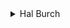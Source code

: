 <details>
<summary>
Hal Burch
</summary>

The key observation for this problem is that after 360 seconds, the wheels have returned to their original locations, so if the wheels don't line up in 360 seconds, they will never line up.

To determine if there is a location through which a light can be shine, mark, for each wheel, which angles between 0 and 359 a light can be shone through. If any location gets marked for all the wheels, then a light can be shone through the entire system. Otherwise, no light can be shone through all the wheels.

```cpp
#include <stdio.h>
#include <assert.h>
#include <string.h>

int speed[5];      /* speed of each wheel */
int wedgest[5][5]; /* start of each wedge (-1 == no wedge) */
int wedglen[5][5]; /* length of each wedge */

int pos[5];        /* angular position of each wheel */
int t;             /* time (in seconds) since start */

/* (light[deg] >> wid) & 0x1 is true if and only if there
   is a wedge in wheel wid that a light can shine through at
   angle deg */
int light[360];    
 
/* mark all the degrees we can see through wheel w */
void mark_light(int w)
 {
  int lv, lv2; /* loop variables */
  int wpos; /* wedge position */

  for (lv = 0; lv < 5; lv++)
   {
    if (wedglen[w][lv] < 0) /* no more wedges for this wheel */
      break;

    /* start of wedge */
    wpos = (pos[w] + wedgest[w][lv]) % 360;

    for (lv2 = 0; lv2 <= wedglen[w][lv]; lv2++)
     { /* throughout extent of wedge */
      light[wpos] |= (1 << w); /* mark as hole in wheel */
      wpos = (wpos + 1) % 360; /* go to the next degree */
     }
   }
 }

int main(int argc, char **argv)
 {
  FILE *fp;
  FILE *fout;
  int w, f;
  int lv, lv2;

  fp = fopen("spin.in", "r");
  fout = fopen("spin.out", "w");
  assert(fp);
  assert(fout);
  
  /* read in the data */
  for (lv = 0; lv < 5; lv++)
   {
    fscanf (fp, "%d %d", &speed[lv], &w);
    for (lv2 = 0; lv2 < w; lv2++)
      fscanf (fp, "%d %d", &wedgest[lv][lv2], &wedglen[lv][lv2]);

    /* mark the rest of the wedges as not existing for this wheel */
    for (; lv2 < 5; lv2++)
      wedglen[lv][lv2] = -1;
   }

  f = 0;
  while (t < 360) /* for each time step */
   {
    memset(light, 0, sizeof(light));

    /* mark the degrees we can see through each wheel */
    for (lv = 0; lv < 5; lv++)
      mark_light(lv);

    for (lv = 0; lv < 360; lv++)
      if (light[lv] == 31) /* we can shine a light through all five wheels */
        f = 1;

    if (f) break; /* we found a match! */

    /* make a time step */
    t++;
    for (lv = 0; lv < 5; lv++)
      pos[lv] = (pos[lv] + speed[lv]) % 360;
   }

  /* after 360 time steps, all the wheels have returned to their
     original location */
  if (t >= 360) fprintf (fout, "none\n");
  else fprintf (fout, "%i\n", t);

  return 0;
 }
```

</details>

